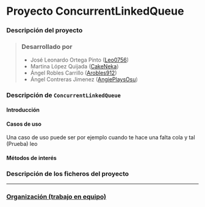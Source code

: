 # Proyecto ConcurrentLinkedQueue

### Descripción del proyecto

> ### Desarrollado por
>
> - José Leonardo Ortega Pinto ([Leo0756](https://github.com/leo0756))
> - Martina López Quijada ([CakeNeka](https://github.com/cakeneka))
> - Ángel Robles Carrillo ([Arobles912](https://github.com/Arobles912))
> - Ángel Contreras Jimenez ([AngiePlaysOsu](https://github.com/AngiePlaysOsu))

### Descripción de `ConcurrentLinkedQueue`

#### Introducción

#### Casos de uso

Una caso de uso puede ser por ejemplo cuando te hace una falta cola y tal (Prueba) leo

#### Métodos de interés

### Descripción de los ficheros del proyecto

---

### [Organización (trabajo en equipo)](collaboration.md)
